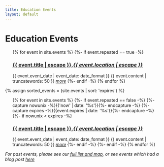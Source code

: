 ```yaml
---
title: Education Events
layout: default
---
```


<div class="home">
  <h1 class="page-heading">Education Events</h1>

  <ul class="post-list">
  {% for event in site.events %}
    {%- if event.repeated == true -%}
    <h3>
    <a class="post-link" href="{{ event.url | relative_url }}">{{ event.title | escape }},<em>{{ event.location | escape }}</em></a>
    </h3>
    <span class="post-meta">{{ event.event_date | event_date: date_format }}</span>
    {{ event.content | truncatewords: 50 }}
    <a href="{{ event.url | relative_url }}"><em>more</em></a>
    {%- endif -%}
  {% endfor %}
  </ul>
  {% assign sorted_events = (site.events | sort: 'expires') %}
  <ul class="post-list">
  {% for event in site.events %}
    {%- if event.repeated == false -%}
      {%- capture nowunix -%}{{'now' | date: '%s'}}{%- endcapture -%}
      {%- capture expires -%}{{event.expires | date: '%s'}}{%- endcapture -%}
      {%- if nowunix < expires -%}
      <h3>
      <a class="post-link" href="{{ event.url | relative_url }}">{{ event.title | escape }},<em>{{ event.location | escape }}</em></a>
      </h3>
      <span class="post-meta">{{ event.event_date | event_date: date_format }}</span>
      {{ event.content | truncatewords: 50 }}
      <a href="{{ event.url | relative_url }}"><em>more</em></a>
      {%- endif -%}
    {%- endif -%}
  {% endfor %}
  </ul>
<em>For past events, please see our <a href="{{site.baseurl}}/map">full list and map</a>, or see events which had a blog post <a href="{{site.baseurl}}/events-archive">here</a></em>
</div>